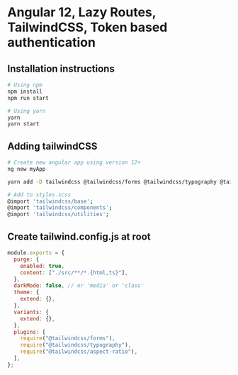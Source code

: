 # Angular 12, Lazy Routes, TailwindCSS, Token based authentication

## Installation instructions
```bash
# Using npm
npm install 
npm run start

# Using yarn
yarn
yarn start
```

## Adding tailwindCSS
```bash
# Create new angular app using version 12+
ng new myApp

yarn add -D tailwindcss @tailwindcss/forms @tailwindcss/typography @tailwindcss/aspect-ratio

# Add to styles.scss
@import 'tailwindcss/base';
@import 'tailwindcss/components';
@import 'tailwindcss/utilities';

```
## Create tailwind.config.js at root
```javascript
module.exports = {
  purge: {
    enabled: true,
    content: ["./src/**/*.{html,ts}"],
  },
  darkMode: false, // or 'media' or 'class'
  theme: {
    extend: {},
  },
  variants: {
    extend: {},
  },
  plugins: [
    require("@tailwindcss/forms"),
    require("@tailwindcss/typography"),
    require("@tailwindcss/aspect-ratio"),
  ],
};
```


